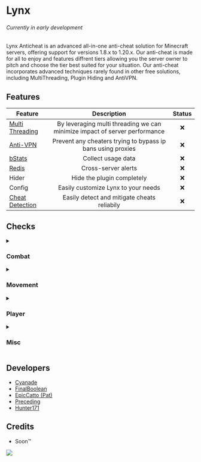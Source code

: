 # Lynx
###### Currently in early development

Lynx Anticheat is an advanced all-in-one anti-cheat solution for Minecraft servers, offering support for versions 1.8.x to 1.20.x. Our anti-cheat is made for all to enjoy and features diffrent tiers allowing you the server owner to pitch and choose the tier best suited for your situation. Our anti-cheat incorporates advanced techniques rarely found in other free solutions, including MultiThreading, Plugin Hiding and AntiVPN.

## Features
| Feature | Description | Status |
| ------------- |:-------------:| :-----:|
| [Multi Threading](https://towardsdatascience.com/multithreading-and-multiprocessing-in-10-minutes-20d9b3c6a867) | By leveraging multi threading we can minimize impact of server performance | ❌ |
| [Anti-VPN](https://en.wikipedia.org/wiki/Proxy_server) | Prevent any cheaters trying to bypass ip bans using proxies | ❌ |
| [bStats](https://bstats.org/) | Collect usage data | ❌ |
| [Redis](https://redis.io/) | Cross-server alerts | ❌ |
| Hider | Hide the plugin completely | ❌ |
| Config | Easily customize Lynx to your needs | ❌ |
| [Cheat Detection](https://github.com/Lynx-Anticheat#Checks) | Easily detect and mitigate cheats reliabily | ❌ |

## Checks
<details> 
    <summary><h3>Combat</h3></summary>

| Check      | Description                          | Status |
|------------|--------------------------------------|:-------:|
| Aim        | Detect suspicous aiming patterns or flaws in a players rotations | ❌ |
| Reach      | Detect anyone reaching above the usual 3.0 | ❌ |
| Hitbox     | Detect anyone not hitting inside the correct hitbox | ❌ |
| Killaura   | Detect flaws in hacked clients killauras | ❌ |
| Analysis   | Heuristic combat analysis (clicking, rotations, movement and accuracy) | ❌ |
| AutoClicker | Detect suspicous or impossible clicking patterns | ❌ |
</details>

<details> 
    <summary><h3>Movement</h3></summary>

| Check      | Description                          | Status |
|------------|--------------------------------------|:-------:|
| Simulation | Detect any movements that violate vanilla protocol | ❌ |
| Velocity   | Checks if the player received velocity properly | ❌ |
| Flight     | Player tries to defy gravity | ❌ |
| Speed      | Player tries to go faster than the speed limits of the universe | ❌ |

</details>
<details> 
    <summary><h3>Player</h3></summary>

| Check      | Description                          | Status |
|------------|--------------------------------------|:-------:|
| Scaffold   | Detect unusual block-placing activity  | ❌ |
| FastBreak  | Detect unusual block-breaking activity  | ❌ |
| Interact   | Detect impossible player interactions (raytrace, fast use, etc)  | ❌ |

</details>


<details> 
    <summary><h3>Misc</h3></summary>

| Check      | Description                          | Status |
|------------|--------------------------------------|:-------:|
| Inventory  | Detect unusual inventory activity (too fast or moving)  | ❌ |
| Packet     | Detect players sending impossible packets (ping spoof, etc)  | ❌ |

</details>

## Developers
-  [Cyanade](https://github.com/Cyanade/)
-  [FinalBoolean](https://github.com/FinalBoolean)
-  [EpicCatto (Pat)](https://github.com/EpicCatto)
-  [Preceding](https://github.com/Precedingxd)
-  [Hunter171](https://github.com/Hunter-171/)

## Credits
- Soon™️
<img src='https://svgshare.com/i/xjT.svg' />
